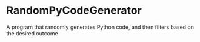 # RandomPyCodeGenerator
A program that randomly generates Python code, and then filters based on the desired outcome
